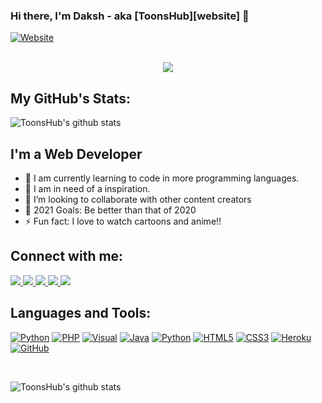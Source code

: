 ### Hi there, I'm Daksh - aka [ToonsHub][website] 👋
[![Website](https://img.shields.io/website?label=toonshub.xyz&style=for-the-badge&url=https%3A%2F%2Ftoonshub.xyz)](https://toonshub.xyz)<br><br>


<p align="center">
  <img src="https://readme-typing-svg.herokuapp.com/?color=F77247&width=420&lines=I+am+a+Passionate+Web+Developer%EF%B8%8F;I%20just%20love%20to%20code%20free-minded%EF%B8%8F;It%20is%20the%20only%20work%20which%20I%20like%20to%20do%EF%B8%8F%EF%B8%8F;Please%20visit%20and%20support%20ToonsHub.xyz%EF%B8%8F">
</p>

## My GitHub's Stats:

![ToonsHub's github stats](https://github-readme-stats.vercel.app/api?username=dakshy&show_icons=true&theme=radical&include_all_commits=true)
<br>
## I'm a Web Developer

- 🔭 I am currently learning to code in more programming languages.
- 💪 I am in need of a inspiration.
- 👯 I’m looking to collaborate with other content creators
- 🥅 2021 Goals: Be better than that of 2020
- ⚡ Fun fact: I love to watch cartoons and anime!!

## Connect with me:

<p align="left">
  <a href="https://toonshub.xyz">
    <img src="https://img.shields.io/badge/toonshub-%23ff3c00.svg?&style=for-the-badge&logo=rss&logoColor=white"/>
  </a>
  <a href="https://discord.gg/2mPFKykW4j">
    <img src="https://img.shields.io/badge/discord-%237289d9?style=for-the-badge&logo=discord&logoColor=white"/>
  </a>
  <a href="https://youtube.com/channel/UCL_YVurWT5RGkeHGbmG1odA">
    <img src="https://img.shields.io/youtube/channel/subscribers/UCL_YVurWT5RGkeHGbmG1odA?style=for-the-badge&logo=youtube&label=Youtube&color=red"/>
  </a>
  <a href="https://telegram.me/toonshubblog">
    <img src="https://img.shields.io/badge/Telegram-blue?style=for-the-badge&logo=telegram"/>
  </a>
  <a href="https://github.com/dakshy">
    <img src="https://img.shields.io/github/followers/dakshy?label=GitHub&logo=github&style=for-the-badge&color=black"/>
  </a>
</p>

## Languages and Tools:

<a href="https://github.com/dakshy"><img alt="Python" src="https://img.shields.io/badge/python-%2314354C.svg?&style=for-the-badge&logo=python&logoColor=white"/></a>
<a href="https://github.com/dakshy"><img alt="PHP" src="https://img.shields.io/badge/php-%237289d9.svg?&style=for-the-badge&logo=php&logoColor=white"/></a>
<a href="https://github.com/dakshy"><img alt="Visual" src="https://img.shields.io/badge/visual-%230008ff.svg?&style=for-the-badge&logo=visual-studio&logoColor=white"/></a>
<a href="https://github.com/dakshy"><img alt="Java" src="https://img.shields.io/badge/Java-%2314854C.svg?&style=for-the-badge&logo=java&logoColor=white"/></a>
<a href="https://github.com/dakshy"><img alt="Python" src="https://img.shields.io/badge/Javascript-faff00.svg?&style=for-the-badge&logo=javascript&logoColor=black"/></a>
<a href="https://github.com/dakshy"><img alt="HTML5" src="https://img.shields.io/badge/html5-%23E34F26.svg?&style=for-the-badge&logo=html5&logoColor=white"/></a>
<a href="https://github.com/dakshy"><img alt="CSS3" src="https://img.shields.io/badge/css3-%231572B6.svg?&style=for-the-badge&logo=css3&logoColor=white"/></a>
<a href="https://github.com/dakshy"><img alt="Heroku" src="https://img.shields.io/badge/heroku-%23430098.svg?&style=for-the-badge&logo=heroku&logoColor=white"/></a>
<a href="https://github.com/dakshy"><img alt="GitHub" src="https://img.shields.io/badge/github-%23921011.svg?&style=for-the-badge&logo=github&logoColor=white"/></a>

<br>

![ToonsHub's github stats](https://github-readme-stats.vercel.app/api/top-langs/?username=dakshy&theme=radical&layout=compact)

